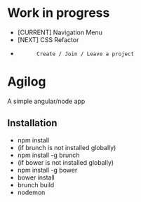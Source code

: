 # Work in progress
 - [CURRENT] Navigation Menu
 - [NEXT]    CSS Refactor
 -           Create / Join / Leave a project
 
# Agilog
A simple angular/node app

## Installation
 - npm install
  - (if brunch is not installed globally)
   - npm install -g brunch
  - (if bower is not installed globally)
   - npm install -g bower
 - bower install
 - brunch build
 - nodemon